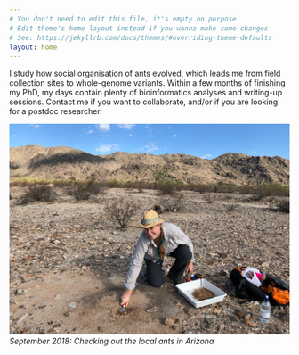 ```yaml
---
# You don't need to edit this file, it's empty on purpose.
# Edit theme's home layout instead if you wanna make some changes
# See: https://jekyllrb.com/docs/themes/#overriding-theme-defaults
layout: home
---
```

I study how social organisation of ants evolved, which leads me from field collection sites to whole-genome variants. Within a few months of finishing my PhD, my days contain plenty of bioinformatics analyses and writing-up sessions. Contact me if you want to collaborate, and/or if you are looking for a postdoc researcher.


![sampling ants in Arizona desert](assets/2018-09-25-south-mountain-park-fieldwork.jpeg)
_September 2018: Checking out the local ants in Arizona_
